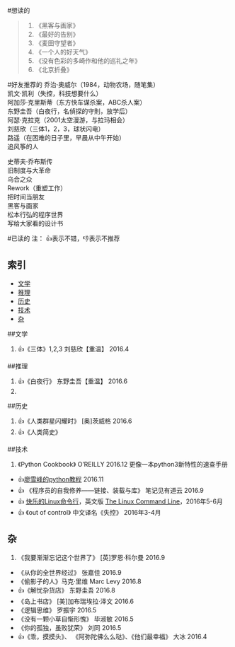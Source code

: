 #想读的
>1. 《黑客与画家》
>2. 《最好的告别》
>3. 《麦田守望者》
>4. 《一个人的好天气》
>5. 《没有色彩的多崎作和他的巡礼之年》
>6. 《北京折叠》


#好友推荐的
乔治·奥威尔（1984，动物农场，随笔集）  
凯文·凯利（失控，科技想要什么）  
阿加莎·克里斯蒂（东方快车谋杀案，ABC杀人案）  
东野圭吾（白夜行，名偵探的守則，放学后）  
阿瑟·克拉克（2001太空漫游，与拉玛相会）  
刘慈欣（三体1，2，3，球状闪电）  
路遥（在困难的日子里，早晨从中午开始）  
追风筝的人

史蒂夫·乔布斯传  
旧制度与大革命  
乌合之众  
Rework（重塑工作）  
把时间当朋友  
黑客与画家  
松本行弘的程序世界  
写给大家看的设计书  

#已读的
注： :+1:表示不错，:-1:表示不推荐

## 索引

- [文学](#文学)
- [推理](#推理)
- [历史](#历史)
- [技术](#技术)
- [杂](#杂)

##文学
1. :+1:《三体》1,2,3  刘慈欣【重温】  2016.4 


##推理
1. :+1:《白夜行》 东野圭吾【重温】  2016.6 
2. 

##历史
1. :+1:《人类群星闪耀时》  [奥]茨威格  2016.6
2. :+1:《人类简史》

##技术
1. 《Python Cookbook》 O’REILLY  2016.12  更像一本python3新特性的速查手册
- :+1:[廖雪峰的python教程](http://www.liaoxuefeng.com/wiki/001374738125095c955c1e6d8bb493182103fac9270762a000) 2016.11
- :+1: 《程序员的自我修养——链接、装载与库》 笔记见有道云   2016.9
- :+1: [快乐的Linux命令行](http://billie66.github.io/TLCL/index.html)，英文版 [The Linux Command Line](http://linuxcommand.org/)，2016年5-6月
- :+1: 《out of control》 中文译名《失控》 2016年3-4月


## 杂
1. 《我要渐渐忘记这个世界了》  [英]罗恩·科尔曼    2016.9
- 《从你的全世界经过》  张嘉佳   2016.9 
- 《偷影子的人》马克·里维 Marc Levy   2016.8
- :+1:《解忧杂货店》 东野圭吾   2016.8
- 《岛上书店》 [美]加布瑞埃拉·泽文  2016.6
- 《逻辑思维》 罗振宇   2016.5
- 《没有一颗小草自惭形愧》 毕淑敏   2016.5  
- 《你的孤独，虽败犹荣》  刘同   2016.5
- :+1:《乖，摸摸头》、 《阿弥陀佛么么哒》、《他们最幸福》  大冰  2016.4
